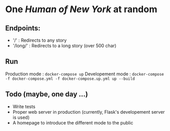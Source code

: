 One _Human of New York_ at random
=

Endpoints:
--

- '/' : Redirects to any story
- '/long/' : Redirects to a long story (over 500 char)

Run
--

Production mode : `docker-compose up`
Developement mode : `docker-compose -f docker-compose.yml -f docker-compose.up.yml up --build`

Todo (maybe, one day ...)
--

- Write tests
- Proper web server in production (currently, Flask's developement server is used)
- A homepage to introduce the different mode to the public

